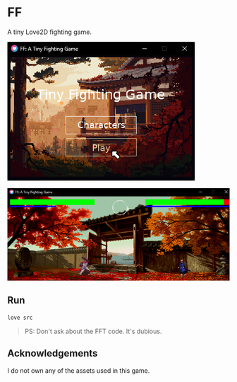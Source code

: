 # FF

A tiny Love2D fighting game.

![alt text](.github/image1.png)

![alt text](.github/image2.png)

## Run

```sh
love src
```

> PS: Don't ask about the FFT code. It's dubious.

## Acknowledgements

I do not own any of the assets used in this game.
